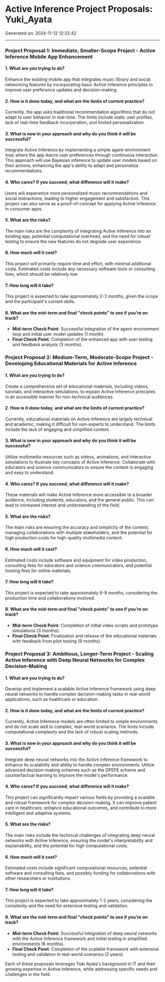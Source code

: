 # Active Inference Project Proposals: Yuki_Ayata

Generated on: 2024-11-12 12:32:42

---

### Project Proposal 1: Immediate, Smaller-Scope Project - Active Inference Mobile App Enhancement

#### 1. What are you trying to do?
Enhance the existing mobile app that integrates music library and social networking features by incorporating basic Active Inference principles to improve user preference updates and decision-making.

#### 2. How is it done today, and what are the limits of current practice?
Currently, the app uses traditional recommendation algorithms that do not adapt to user behavior in real-time. The limits include static user profiles, lack of real-time feedback incorporation, and limited personalization.

#### 3. What is new in your approach and why do you think it will be successful?
Integrate Active Inference by implementing a simple agent-environment loop where the app learns user preferences through continuous interaction. This approach will use Bayesian inference to update user models based on their actions, enhancing the app's ability to adapt and personalize recommendations.

#### 4. Who cares? If you succeed, what difference will it make?
Users will experience more personalized music recommendations and social interactions, leading to higher engagement and satisfaction. This project can also serve as a proof-of-concept for applying Active Inference in consumer apps.

#### 5. What are the risks?
The main risks are the complexity of integrating Active Inference into an existing app, potential computational overhead, and the need for robust testing to ensure the new features do not degrade user experience.

#### 6. How much will it cost?
This project will primarily require time and effort, with minimal additional costs. Estimated costs include any necessary software tools or consulting fees, which should be relatively low.

#### 7. How long will it take?
This project is expected to take approximately 2-3 months, given the scope and the participant's current skills.

#### 8. What are the mid-term and final "check points" to see if you're on track?
- **Mid-term Check Point**: Successful integration of the agent-environment loop and initial user model updates (1 month).
- **Final Check Point**: Completion of the enhanced app with user testing and feedback analysis (3 months).

### Project Proposal 2: Medium-Term, Moderate-Scope Project - Developing Educational Materials for Active Inference

#### 1. What are you trying to do?
Create a comprehensive set of educational materials, including videos, tutorials, and interactive simulations, to explain Active Inference principles in an accessible manner for non-technical audiences.

#### 2. How is it done today, and what are the limits of current practice?
Currently, educational materials on Active Inference are largely technical and academic, making it difficult for non-experts to understand. The limits include the lack of engaging and simplified content.

#### 3. What is new in your approach and why do you think it will be successful?
Utilize multimedia resources such as videos, animations, and interactive simulations to illustrate key concepts of Active Inference. Collaborate with educators and science communicators to ensure the content is engaging and easy to understand.

#### 4. Who cares? If you succeed, what difference will it make?
These materials will make Active Inference more accessible to a broader audience, including students, educators, and the general public. This can lead to increased interest and understanding of the field.

#### 5. What are the risks?
The main risks are ensuring the accuracy and simplicity of the content, managing collaborations with multiple stakeholders, and the potential for high production costs for high-quality multimedia content.

#### 6. How much will it cost?
Estimated costs include software and equipment for video production, consulting fees for educators and science communicators, and potential hosting fees for online materials.

#### 7. How long will it take?
This project is expected to take approximately 6-9 months, considering the production time and collaborations involved.

#### 8. What are the mid-term and final "check points" to see if you're on track?
- **Mid-term Check Point**: Completion of initial video scripts and prototype simulations (3 months).
- **Final Check Point**: Finalization and release of the educational materials with feedback from pilot testing (9 months).

### Project Proposal 3: Ambitious, Longer-Term Project - Scaling Active Inference with Deep Neural Networks for Complex Decision-Making

#### 1. What are you trying to do?
Develop and implement a scalable Active Inference framework using deep neural networks to handle complex decision-making tasks in real-world applications, such as healthcare or education.

#### 2. How is it done today, and what are the limits of current practice?
Currently, Active Inference models are often limited to simple environments and do not scale well to complex, real-world scenarios. The limits include computational complexity and the lack of robust scaling methods.

#### 3. What is new in your approach and why do you think it will be successful?
Integrate deep neural networks into the Active Inference framework to enhance its scalability and ability to handle complex environments. Utilize advanced decision-making schemes such as the DPEFE scheme and counterfactual learning to improve the model's performance.

#### 4. Who cares? If you succeed, what difference will it make?
This project can significantly impact various fields by providing a scalable and robust framework for complex decision-making. It can improve patient care in healthcare, enhance educational outcomes, and contribute to more intelligent and adaptive systems.

#### 5. What are the risks?
The main risks include the technical challenges of integrating deep neural networks with Active Inference, ensuring the model's interpretability and explainability, and the potential for high computational costs.

#### 6. How much will it cost?
Estimated costs include significant computational resources, potential software and consulting fees, and possibly funding for collaborations with other researchers or institutions.

#### 7. How long will it take?
This project is expected to take approximately 1-2 years, considering the complexity and the need for extensive testing and validation.

#### 8. What are the mid-term and final "check points" to see if you're on track?
- **Mid-term Check Point**: Successful integration of deep neural networks with the Active Inference framework and initial testing in simplified environments (6 months).
- **Final Check Point**: Completion of the scalable framework with extensive testing and validation in real-world scenarios (2 years).

Each of these proposals leverages Yuki Ayata's background in IT and their growing expertise in Active Inference, while addressing specific needs and challenges in the field.